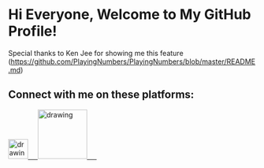 # Hi Everyone, Welcome to My GitHub Profile!

Special thanks to Ken Jee for showing me this feature (https://github.com/PlayingNumbers/PlayingNumbers/blob/master/README.md)

## Connect with me on these platforms:

<a href="https://twitter.com/anuttara_sharma"><img src="https://res.cloudinary.com/importdata/image/upload/v1595012924/Twitter_Logo_Blue_gbtagu.png" alt="drawing" width="40"/>&nbsp;&nbsp;&nbsp;&nbsp;             <a href="https://www.linkedin.com/in/anuttara-sharma"><img src="https://res.cloudinary.com/importdata/image/upload/v1595012354/linkedin_t9qiwy.png" alt="drawing" width="100"/> &nbsp;&nbsp;&nbsp;&nbsp;           
  
<!--  
  <a href="https://medium.com/@anuttarasharma"><img src="https://res.cloudinary.com/importdata/image/upload/v1595012354/medium_mono_hoz0z5.png" alt="drawing" width="35"/>&nbsp;&nbsp;&nbsp;&nbsp;             <a href="https://www.kaggle.com/anuttarasharma"><img src="https://res.cloudinary.com/importdata/image/upload/v1595012924/kaggle_ksaktb.png" alt="drawing" width="75"/>

-->


<!--
**AnuttaraSharma/AnuttaraSharma** is a ✨ _special_ ✨ repository because its `README.md` (this file) appears on your GitHub profile.

Here are some ideas to get you started:

- 🔭 I’m currently working on ...
- 🌱 I’m currently learning ...
- 👯 I’m looking to collaborate on ...
- 🤔 I’m looking for help with ...
- 💬 Ask me about ...
- 📫 How to reach me: ...
- 😄 Pronouns: ...
- ⚡ Fun fact: ...
-->
